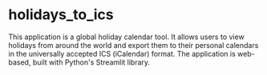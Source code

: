 # holidays_to_ics
This application is a global holiday calendar tool. It allows users to view holidays from around the world and export them to their personal calendars in the universally accepted ICS (iCalendar) format. The application is web-based, built with Python's Streamlit library.
